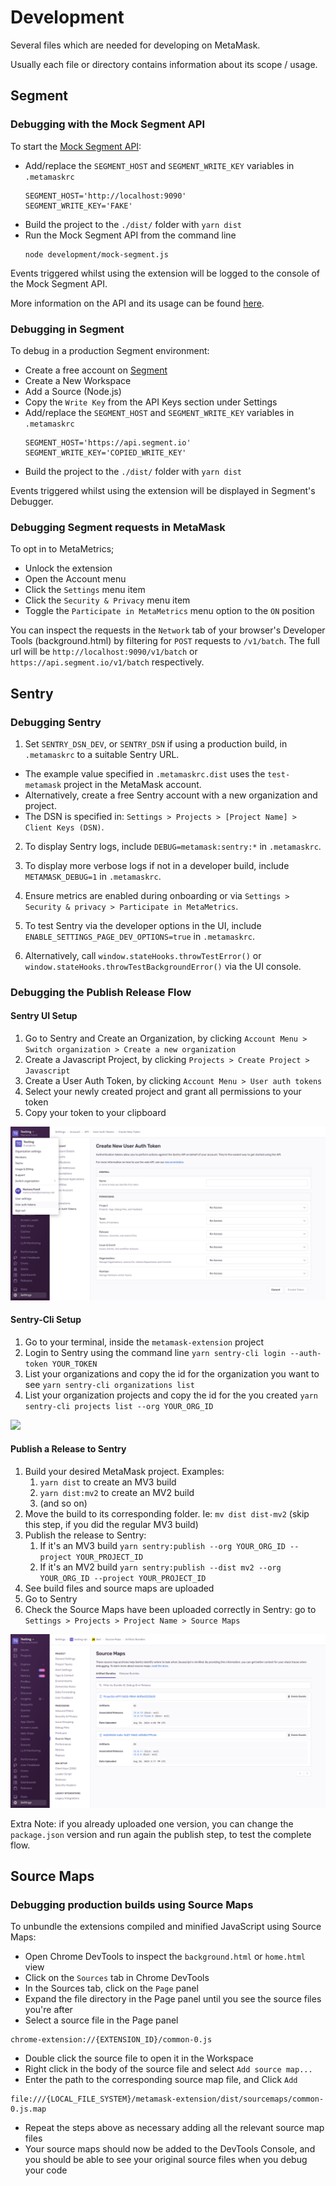 # Development

Several files which are needed for developing on MetaMask.

Usually each file or directory contains information about its scope / usage.

## Segment

### Debugging with the Mock Segment API

To start the [Mock Segment API](./mock-segment.js):

-   Add/replace the `SEGMENT_HOST` and `SEGMENT_WRITE_KEY` variables in `.metamaskrc`
    ```
    SEGMENT_HOST='http://localhost:9090'
    SEGMENT_WRITE_KEY='FAKE'
    ```
-   Build the project to the `./dist/` folder with `yarn dist`
-   Run the Mock Segment API from the command line
    ```
    node development/mock-segment.js
    ```

Events triggered whilst using the extension will be logged to the console of the Mock Segment API.

More information on the API and its usage can be found [here](./mock-segment.js#L28).

### Debugging in Segment

To debug in a production Segment environment:

- Create a free account on [Segment](https://segment.com/)
- Create a New Workspace
- Add a Source (Node.js)
- Copy the `Write Key` from the API Keys section under Settings
-   Add/replace the `SEGMENT_HOST` and `SEGMENT_WRITE_KEY` variables in `.metamaskrc`
    ```
    SEGMENT_HOST='https://api.segment.io'
    SEGMENT_WRITE_KEY='COPIED_WRITE_KEY'
    ```
-   Build the project to the `./dist/` folder with `yarn dist`

Events triggered whilst using the extension will be displayed in Segment's Debugger.

### Debugging Segment requests in MetaMask

To opt in to MetaMetrics;
- Unlock the extension
- Open the Account menu
- Click the `Settings` menu item
- Click the `Security & Privacy` menu item
- Toggle the `Participate in MetaMetrics` menu option to the `ON` position

You can inspect the requests in the `Network` tab of your browser's Developer Tools (background.html)
by filtering for `POST` requests to `/v1/batch`. The full url will be `http://localhost:9090/v1/batch`
or `https://api.segment.io/v1/batch` respectively.

## Sentry
### Debugging Sentry

1. Set `SENTRY_DSN_DEV`, or `SENTRY_DSN` if using a production build, in `.metamaskrc` to a suitable Sentry URL.
  - The example value specified in `.metamaskrc.dist` uses the `test-metamask` project in the MetaMask account.
  - Alternatively, create a free Sentry account with a new organization and project.
  - The DSN is specified in: `Settings > Projects > [Project Name] > Client Keys (DSN)`.

2. To display Sentry logs, include `DEBUG=metamask:sentry:*` in `.metamaskrc`.

3. To display more verbose logs if not in a developer build, include `METAMASK_DEBUG=1` in `.metamaskrc`.

4. Ensure metrics are enabled during onboarding or via `Settings > Security & privacy > Participate in MetaMetrics`.

5. To test Sentry via the developer options in the UI, include `ENABLE_SETTINGS_PAGE_DEV_OPTIONS=true` in `.metamaskrc`.

6. Alternatively, call `window.stateHooks.throwTestError()` or `window.stateHooks.throwTestBackgroundError()` via the UI console.

### Debugging the Publish Release Flow
#### Sentry UI Setup
1. Go to Sentry and Create an Organization, by clicking `Account Menu > Switch organization > Create a new organization`
2. Create a Javascript Project, by clicking `Projects > Create Project > Javascript`
3. Create a User Auth Token, by clicking `Account Menu > User auth tokens`
4. Select your newly created project and grant all permissions to your token
5. Copy your token to your clipboard

[<img src="../docs/assets/sentry-auth-token.png">](sentry-auth-token.png)

#### Sentry-Cli Setup
1. Go to your terminal, inside the `metamask-extension` project
2. Login to Sentry using the command line `yarn sentry-cli login --auth-token YOUR_TOKEN`
3. List your organizations and copy the id for the organization you want to see `yarn sentry-cli organizations list`
4. List your organization projects and copy the id for the you created `yarn sentry-cli projects list --org YOUR_ORG_ID`

[<img src="../docs/assets/sentry-cli-release-process.gif">](sentry-cli.png)

#### Publish a Release to Sentry
1.  Build your desired MetaMask project. Examples:
    1.  `yarn dist` to create an MV3 build
    2.  `yarn dist:mv2` to create an MV2 build
    3.  (and so on)
2.  Move the build to its corresponding folder. Ie: `mv dist dist-mv2` (skip this step, if you did the regular MV3 build)
3.  Publish the release to Sentry:
    1.  If it's an MV3 build `yarn sentry:publish --org YOUR_ORG_ID --project YOUR_PROJECT_ID`
    2.  If it's an MV2 build `yarn sentry:publish --dist mv2 --org YOUR_ORG_ID --project YOUR_PROJECT_ID`
4.  See build files and source maps are uploaded
5.  Go to Sentry
6.  Check the Source Maps have been uploaded correctly in Sentry: go to `Settings > Projects > Project Name > Source Maps`

[<img src="../docs/assets/sentry-source-maps.png">](sentry-source-maps.png)

Extra Note: if you already uploaded one version, you can change the `package.json` version and run again the publish step, to test the complete flow.

## Source Maps
### Debugging production builds using Source Maps
To unbundle the extensions compiled and minified JavaScript using Source Maps:

- Open Chrome DevTools to inspect the `background.html` or `home.html` view
- Click on the `Sources` tab in Chrome DevTools
- In the Sources tab, click on the `Page` panel
- Expand the file directory in the Page panel until you see the source files you're after
- Select a source file in the Page panel
```
chrome-extension://{EXTENSION_ID}/common-0.js
```
- Double click the source file to open it in the Workspace
- Right click in the body of the source file and select `Add source map...`
- Enter the path to the corresponding source map file, and Click `Add`
```
file:///{LOCAL_FILE_SYSTEM}/metamask-extension/dist/sourcemaps/common-0.js.map
```
- Repeat the steps above as necessary adding all the relevant source map files
- Your source maps should now be added to the DevTools Console, and you should be able to see your original source files when you debug your code
